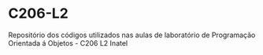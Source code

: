 # C206-L2
Repositório dos códigos utilizados nas aulas de laboratório de Programação Orientada á Objetos - C206 L2 Inatel
